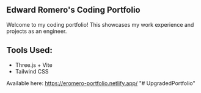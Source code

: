 ## Edward Romero's Coding Portfolio

Welcome to my coding portfolio! This showcases my work experience and projects as an engineer.

## Tools Used:
- Three.js + Vite
- Tailwind CSS

Available here: https://eromero-portfolio.netlify.app/
"# UpgradedPortfolio" 
